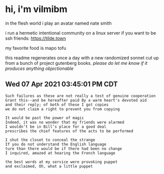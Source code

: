 # hi, i'm vilmibm

in the flesh world i play an avatar named nate smith

i run a hermetic intentional community on a linux server if you want to be ssh friends: https://tilde.town

my favorite food is mapo tofu

this readme regenerates once a day with a new randomized sonnet cut up from a bunch of project gutenberg books.
_please do let me know if it produces anything objectionable_

## Wed 07 Apr 2021 03:45:01 PM CDT

    Such failures as these are not really a test of genuine cooperation
    Grant this--and be hereafter paid By a warm heart's devoted aid
    and their reply; of both of these I got copies
    we do not claim a right to prevent you from copying
    
    It would be past the power of magic
    Indeed, it was no wonder that my friends were alarmed
    I wouldn’t be in Bill’s place for a good deal
    prescribes the chief features of the acts to be performed
    
    I shut the closet to conceal the strange
    If you do not understand the English language
    ture than there would be if there had been no change
    I inquired, amazed at hearing the French language
    
    the best words at my service were provoking puppet
    and exclaimed, Oh, what a little puppet
